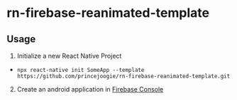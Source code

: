 # rn-firebase-reanimated-template


## Usage
1. Initialize a new React Native Project
- `npx react-native init SomeApp --template https://github.com/princejoogie/rn-firebase-reanimated-template.git`

2. Create an android application in [Firebase Console](https://console.firebase.google.com)
